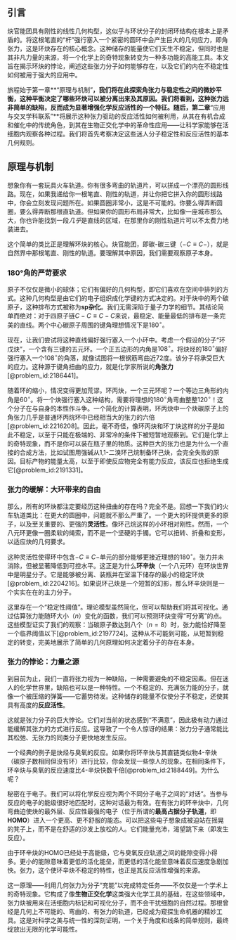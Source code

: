 ## 引言
炔官能团具有刚性的线性几何构型，这似乎与环状分子的封闭环结构在根本上是矛盾的。将这根笔直的“杆”强行塞入一个紧密的圆环中会产生巨大的几何应力，即角张力，这是环炔存在的核心概念。这种储存的能量使它们天生不稳定，但同时也是其非凡力量的来源，将一个化学上的奇特现象转变为一种多功能的高能工具。本文旨在揭示环炔的悖论，阐述这些张力分子如何能够存在，以及它们的内在不稳定性如何被用于强大的应用中。

旅程始于第一章**“原理与机制”**，我们将在此探索角张力与稳定性之间的微妙平衡，这种平衡决定了哪些环炔可以被分离出来及其原因。我们将看到，这种张力远非简单的缺陷，反而成为显著增强化学反应活性的一个特征。随后，第二章**“应用与交叉学科联系”**将展示这种张力驱动的反应活性如何被利用，从其在有机合成和催化中的传统角色，到其在生物正交化学中的革命性应用——让科学家能够在活细胞内观察各种过程。我们将首先考察决定这些迷人分子稳定性和反应活性的基本几何规则。

## 原理与机制

想象你有一套玩具火车轨道。你有很多弯曲的轨道片，可以拼成一个漂亮的圆形线路。现在，如果我递给你一根笔直、刚性的轨道，并让你把它拼入你的圆形线路中，你会立刻发现问题所在。如果圆圈非常小，这是不可能的。你要么得弄断圆圈，要么得弄断那根直轨道。但如果你的圆形布局非常大，比如像一座城市那么大，你也许能找到一段*几乎*是直线的区域，在那里你的刚性轨道片可以不太费力地装进去。

这个简单的类比正是理解环炔的核心。炔官能团，即碳-碳三键（$-C \equiv C-$），就是自然界中那根笔直、刚性的轨道。要理解其中原因，我们需要观察原子本身。

### 180°角的严苛要求

原子不仅仅是微小的球体；它们有偏好的几何构型，即它们喜欢在空间中排列的方式。这种几何构型是由它们的电子组织成化学键的方式决定的。对于炔中的两个碳原子，这种排布方式被称为**sp杂化**。我们无需深陷于量子力学的细节。其结论简单而绝对：对于四原子链$C-C \equiv C-C$来说，最稳定、能量最低的排布是一条完美的直线。两个中心碳原子周围的键角理想情况下是$180^\circ$。

现在，让我们尝试将这种直线偏好强行塞入一个小环中。考虑一个假设的分子“环戊炔”，一个含有三键的五元环。一个正五边形的内角是$108^\circ$。将炔烃的$180^\circ$偏好强行塞入一个$108^\circ$的角落，就像试图将一根钢筋弯曲近72度。该分子将承受巨大的应力。这种源于键角扭曲的应力，就是化学家所说的**角张力**[@problem_id:2186441]。

随着环的缩小，情况变得更加荒谬。环丙炔，一个三元环呢？一个等边三角形的内角是$60^\circ$。将一个炔强行塞入这种结构，需要将理想的$180^\circ$角弯曲整整$120^\circ$！这个分子在与自身的本性作斗争。一个简化的计算表明，环丙炔中一个炔碳原子上的角张力几乎是普通环丙烷环中已经相当大的张力的六倍[@problem_id:2216208]。因此，毫不奇怪，像环丙炔和环丁炔这样的分子是如此不稳定，以至于只能在极端的、非常冷的条件下被短暂地观察到。它们是化学上的奇特现象，而不是你可以装在瓶子里的物质。这种巨大的张力也是为什么一个直接的合成方法，比如试图用强碱从1,1-二溴环己烷制备环己炔，会完全失败的原因。目标产物的能量太高，以至于即使反应物完全有能力反应，该反应也拒绝生成它[@problem_id:2191331]。

### 张力的缓解：大环带来的自由

那么，所有的环炔都注定要经历这种扭曲的存在吗？完全不是。回想一下我们的火车轨道类比：在更大的圆圈中，问题就不那么严重了。一个更大的环提供更多的原子，以及至关重要的、更强的**灵活性**。像环己烷这样的小环相对刚性。然而，一个八元环更像一圈柔软的绳索，而不是一个坚硬的手镯。它可以扭转、折叠和变形，以适应炔的几何要求。

这种灵活性使得环中包含$-C \equiv C-$单元的部分能够更接近理想的$180^\circ$。张力并未消除，但被显著降低到可控水平。这正是为什么**环辛炔**（一个八元环）在环炔世界中是明星分子。它是能够被分离、装瓶并在室温下储存的最小的稳定环炔[@problem_id:2204216]。如果说环己炔是一个短暂的幻影，那么环辛炔则是一个实实在在的主力分子。

这里存在一个“稳定性阈值”。理论模型虽然简化，但可以帮助我们将其可视化。通过估算张力能随环大小（$n$）变化的函数，我们可以预测环炔变得“可分离”的点。这些模型证实了我们的观察：当碳原子数达到八个（$n=8$）时，张力能恰好降至一个临界阈值以下[@problem_id:2197724]。这种从不可能到可能，从短暂到稳定的转变，完美地展示了简单的几何原理如何决定着分子的存在本身。

### 张力的悖论：力量之源

到目前为止，我们一直将张力视为一种缺陷，一种需要避免的不稳定因素。但在迷人的化学世界里，缺陷也可以是一种特性。一个不稳定的、充满张力能的分子，就像一个被压缩的弹簧——它蓄势待发。这种储存的能量不仅使分子不稳定，还使其具有高度的**反应活性**。

这就是张力分子的巨大悖论。它们对当前的状态感到“不满意”，因此极有动力通过能缓解其张力的方式进行反应。这导致了一个令人惊讶的结果：张力分子通常能比其松弛、无张力的同类分子更快地发生反应。

一个经典的例子是炔烃与臭氧的反应。如果你将环辛炔与其直链类似物4-辛炔（碳原子数相同但没有环）进行比较，你会发现一些惊人的现象。在相同条件下，环辛炔与臭氧的反应速度比4-辛炔快数千倍[@problem_id:2188449]。为什么呢？

秘密在于电子。我们可以将化学反应视为两个不同分子电子之间的“对话”。当参与反应的电子的能级很好地匹配时，这种对话最为有效。在有张力的环辛炔中，几何弯曲迫使炔的最外层、反应性最强的电子（位于所谓的**最高占据分子轨道**，即**HOMO**）进入一个更高、更不舒服的能态。可以把这些电子想象成被迫站在摇晃的凳子上，而不是在舒适的沙发上放松的人。它们能量充沛，渴望跳下来（即发生反应）。

由于环辛炔的HOMO已经处于高能级，它与臭氧反应轨道之间的能隙变得小得多。更小的能隙意味着更低的活化能垒，而更低的活化能垒意味着反应速度急剧加快。张力，这个使环辛炔不稳定的特性，也正是其反应活性增强的来源。

这一原理——利用几何张力为分子“充能”以完成特定任务——不仅仅是一个学术上的奇特现象。它构成了像**生物正交化学**这类强大化学工具的基础，在这些领域中，张力炔被用来在活细胞内标记和可视化分子，而不会干扰细胞的自然过程。那根曾经是几何上不可能的、弯曲的、有张力的轨道，已经成为窥探生命机器的精妙工具。这是对科学之美与统一性的深刻证明，一个关于角度和线条的简单规则，最终绽放出无限的化学可能性。

